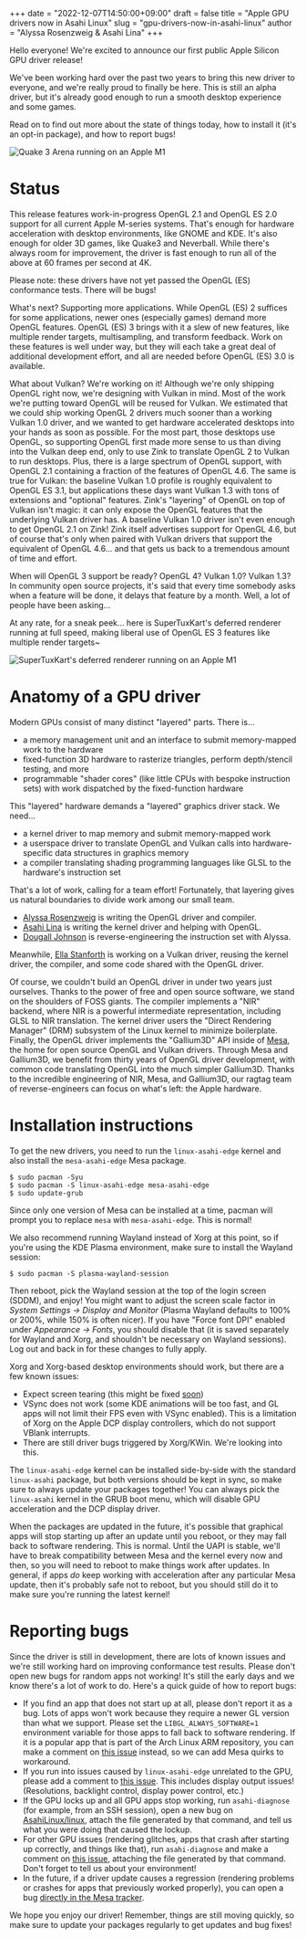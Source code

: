 +++
date = "2022-12-07T14:50:00+09:00"
draft = false
title = "Apple GPU drivers now in Asahi Linux"
slug = "gpu-drivers-now-in-asahi-linux"
author = "Alyssa Rosenzweig & Asahi Lina"
+++

Hello everyone! We're excited to announce our first public Apple Silicon GPU driver release!

We've been working hard over the past two years to bring this new driver to everyone, and we're really proud to finally be here. This is still an alpha driver, but it's already good enough to run a smooth desktop experience and some games.

Read on to find out more about the state of things today, how to install it (it's an opt-in package), and how to report bugs!

![Quake 3 Arena running on an Apple M1](/img/blog/2022/12/quake3.png)

# Status

This release features work-in-progress OpenGL 2.1 and OpenGL ES 2.0 support for all current Apple M-series systems. That's enough for hardware acceleration with desktop environments, like GNOME and KDE. It's also enough for older 3D games, like Quake3 and Neverball. While there's always room for improvement, the driver is fast enough to run all of the above at 60 frames per second at 4K.

Please note: these drivers have not yet passed the OpenGL (ES) conformance tests. There will be bugs!

What's next? Supporting more applications. While OpenGL (ES) 2 suffices for some applications, newer ones (especially games) demand more OpenGL features. OpenGL (ES) 3 brings with it a slew of new features, like multiple render targets, multisampling, and transform feedback. Work on these features is well under way, but they will each take a great deal of additional development effort, and all are needed before OpenGL (ES) 3.0 is available.

What about Vulkan? We're working on it! Although we're only shipping OpenGL right now, we're designing with Vulkan in mind. Most of the work we're putting toward OpenGL will be reused for Vulkan. We estimated that we could ship working OpenGL 2 drivers much sooner than a working Vulkan 1.0 driver, and we wanted to get hardware accelerated desktops into your hands as soon as possible. For the most part, those desktops use OpenGL, so supporting OpenGL first made more sense to us than diving into the Vulkan deep end, only to use Zink to translate OpenGL 2 to Vulkan to run desktops. Plus, there is a large spectrum of OpenGL support, with OpenGL 2.1 containing a fraction of the features of OpenGL 4.6. The same is true for Vulkan: the baseline Vulkan 1.0 profile is roughly equivalent to OpenGL ES 3.1, but applications these days want Vulkan 1.3 with tons of extensions and "optional" features. Zink's "layering" of OpenGL on top of Vulkan isn't magic: it can only expose the OpenGL features that the underlying Vulkan driver has. A baseline Vulkan 1.0 driver isn't even enough to get OpenGL 2.1 on Zink! Zink itself advertises support for OpenGL 4.6, but of course that's only when paired with Vulkan drivers that support the equivalent of OpenGL 4.6... and that gets us back to a tremendous amount of time and effort.

When will OpenGL 3 support be ready? OpenGL 4? Vulkan 1.0? Vulkan 1.3? In community open source projects, it's said that every time somebody asks when a feature will be done, it delays that feature by a month. Well, a lot of people have been asking...

At any rate, for a sneak peek... here is SuperTuxKart's deferred renderer running at full speed, making liberal use of OpenGL ES 3 features like multiple render targets~

![SuperTuxKart's deferred renderer running on an Apple M1](/img/blog/2022/12/supertuxkart-dr.png)

# Anatomy of a GPU driver

Modern GPUs consist of many distinct "layered" parts. There is...

* a memory management unit and an interface to submit memory-mapped work to the hardware
* fixed-function 3D hardware to rasterize triangles, perform depth/stencil testing, and more
* programmable "shader cores" (like little CPUs with bespoke instruction sets) with work dispatched by the fixed-function hardware

This "layered" hardware demands a "layered" graphics driver stack. We need...

* a kernel driver to map memory and submit memory-mapped work
* a userspace driver to translate OpenGL and Vulkan calls into hardware-specific data structures in graphics memory
* a compiler translating shading programming languages like GLSL to the hardware's instruction set

That's a lot of work, calling for a team effort! Fortunately, that layering gives us natural boundaries to divide work among our small team.

* [Alyssa Rosenzweig](https://social.treehouse.systems/@alyssa) is writing the OpenGL driver and compiler.
* [Asahi Lina](https://vt.social/@lina) is writing the kernel driver and helping with OpenGL.
* [Dougall Johnson](https://mastodon.social/@dougall) is reverse-engineering the instruction set with Alyssa.

Meanwhile, [Ella Stanforth](https://tech.lgbt/@ella) is working on a Vulkan driver, reusing the kernel driver, the compiler, and some code shared with the OpenGL driver.

Of course, we couldn't build an OpenGL driver in under two years just ourselves. Thanks to the power of free and open source software, we stand on the shoulders of FOSS giants. The compiler implements a "NIR" backend, where NIR is a powerful intermediate representation, including GLSL to NIR translation. The kernel driver users the "Direct Rendering Manager" (DRM) subsystem of the Linux kernel to minimize boilerplate. Finally, the OpenGL driver implements the "Gallium3D" API inside of [Mesa](https://mesa3d.org/), the home for open source OpenGL and Vulkan drivers. Through Mesa and Gallium3D, we benefit from thirty years of OpenGL driver development, with common code translating OpenGL into the much simpler Gallium3D. Thanks to the incredible engineering of NIR, Mesa, and Gallium3D, our ragtag team of reverse-engineers can focus on what's left: the Apple hardware.

# Installation instructions

To get the new drivers, you need to run the `linux-asahi-edge` kernel and also install the `mesa-asahi-edge` Mesa package.

```
$ sudo pacman -Syu
$ sudo pacman -S linux-asahi-edge mesa-asahi-edge
$ sudo update-grub
```

Since only one version of Mesa can be installed at a time, pacman will prompt you to replace `mesa` with `mesa-asahi-edge`. This is normal!

We also recommend running Wayland instead of Xorg at this point, so if you're using the KDE Plasma environment, make sure to install the Wayland session:

```
$ sudo pacman -S plasma-wayland-session
```

Then reboot, pick the Wayland session at the top of the login screen (SDDM), and enjoy! You might want to adjust the screen scale factor in *System Settings → Display and Monitor* (Plasma Wayland defaults to 100% or 200%, while 150% is often nicer). If you have "Force font DPI" enabled under *Appearance → Fonts*, you should disable that (it is saved separately for Wayland and Xorg, and shouldn't be necessary on Wayland sessions). Log out and back in for these changes to fully apply.

Xorg and Xorg-based desktop environments should work, but there are a few known issues:

* Expect screen tearing (this might be fixed [soon](https://gitlab.freedesktop.org/xorg/xserver/-/merge_requests/1006))
* VSync does not work (some KDE animations will be too fast, and GL apps will not limit their FPS even with VSync enabled). This is a limitation of Xorg on the Apple DCP display controllers, which do not support VBlank interrupts.
* There are still driver bugs triggered by Xorg/KWin. We're looking into this.

The `linux-asahi-edge` kernel can be installed side-by-side with the standard `linux-asahi` package, but both versions should be kept in sync, so make sure to always update your packages together! You can always pick the `linux-asahi` kernel in the GRUB boot menu, which will disable GPU acceleration and the DCP display driver.

When the packages are updated in the future, it's possible that graphical apps will stop starting up after an update until you reboot, or they may fall back to software rendering. This is normal. Until the UAPI is stable, we'll have to break compatibility between Mesa and the kernel every now and then, so you will need to reboot to make things work after updates. In general, if apps *do* keep working with acceleration after any particular Mesa update, then it's probably safe not to reboot, but you should still do it to make sure you're running the latest kernel!

# Reporting bugs

Since the driver is still in development, there are lots of known issues and we're still working hard on improving conformance test results. Please don't open new bugs for random apps not working! It's still the early days and we know there's a lot of work to do. Here's a quick guide of how to report bugs:

* If you find an app that does not start up at all, please don't report it as a bug. Lots of apps won't work because they require a newer GL version than what we support. Please set the `LIBGL_ALWAYS_SOFTWARE=1` environment variable for those apps to fall back to software rendering. If it is a popular app that is part of the Arch Linux ARM repository, you can make a comment on [this issue](https://github.com/AsahiLinux/linux/issues/73) instead, so we can add Mesa quirks to workaround.
* If you run into issues caused by `linux-asahi-edge` unrelated to the GPU, please add a comment to [this issue](https://github.com/AsahiLinux/linux/issues/70). This includes display output issues! (Resolutions, backlight control, display power control, etc.)
* If the GPU locks up and all GPU apps stop working, run `asahi-diagnose` (for example, from an SSH session), open a new bug on [AsahiLinux/linux](https://github.com/AsahiLinux/linux), attach the file generated by that command, and tell us what you were doing that caused the lockup.
* For other GPU issues (rendering glitches, apps that crash after starting up correctly, and things like that), run `asahi-diagnose` and make a comment on [this issue](https://github.com/AsahiLinux/linux/issues/72), attaching the file generated by that command. Don't forget to tell us about your environment!
* In the future, if a driver update causes a regression (rendering problems or crashes for apps that previously worked properly), you can open a bug [directly in the Mesa tracker](https://gitlab.freedesktop.org/asahi/mesa/-/issues).

We hope you enjoy our driver! Remember, things are still moving quickly, so make sure to update your packages regularly to get updates and bug fixes!

